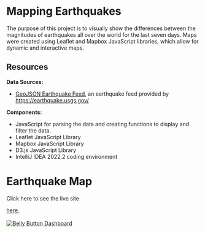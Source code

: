 # Mapping Earthquakes
The purpose of this project is to visually show the differences between the magnitudes of earthquakes all over the world for the last seven days. Maps were created using Leaflet and Mapbox JavaScript libraries, which allow for dynamic and interactive maps. 

## Resources

<b>Data Sources:</b><br>
- <a href=https://earthquake.usgs.gov/earthquakes/feed/v1.0/summary/4.5_week.geojson>GeoJSON Earthquake Feed</a>, an earthquake feed provided by https://earthquake.usgs.gov/<br>

<b>Components:</b><br>
- JavaScript for parsing the data and creating functions to display and filter the data.<br>
- Leaflet JavaScript Library<br>
- Mapbox JavaScript Library<br>
- D3.js JavaScript Library<br>
- IntelliJ IDEA 2022.2 coding environment<br>

# Earthquake Map

Click here to see the live site
 
<a href="https://lauramarieross.github.io/BellyButton/" target="_blank">here.</a><br><br>
<a href="https://lauramarieross.github.io/BellyButton/">
         <img alt="Belly Button Dashboard" src="https://user-images.githubusercontent.com/105830645/186109969-0f2da2e9-bcec-40f4-a2d9-03ce4caad5a8.png"></a>

